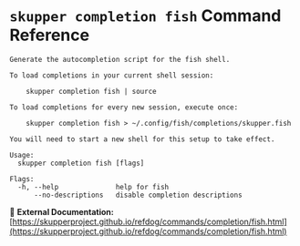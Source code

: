 # `skupper completion fish` Command Reference

```
Generate the autocompletion script for the fish shell.

To load completions in your current shell session:

	skupper completion fish | source

To load completions for every new session, execute once:

	skupper completion fish > ~/.config/fish/completions/skupper.fish

You will need to start a new shell for this setup to take effect.

Usage:
  skupper completion fish [flags]

Flags:
  -h, --help              help for fish
      --no-descriptions   disable completion descriptions
```

🔗 **External Documentation:** [https://skupperproject.github.io/refdog/commands/completion/fish.html](https://skupperproject.github.io/refdog/commands/completion/fish.html)

